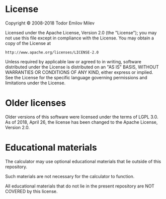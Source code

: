 # License
Copyright © 2008-2018 Todor Emilov Milev

Licensed under the Apache License, Version 2.0 (the "License");
you may not use this file except in compliance with the License.
You may obtain a copy of the License at

    http://www.apache.org/licenses/LICENSE-2.0

Unless required by applicable law or agreed to in writing, software
distributed under the License is distributed on an "AS IS" BASIS,
WITHOUT WARRANTIES OR CONDITIONS OF ANY KIND, either express or implied.
See the License for the specific language governing permissions and
limitations under the License.


# Older licenses
Older versions of this software were licensed under the terms of LGPL 3.0.
As of 2018, April 26, the license has been changed to the Apache License, Version 2.0.

# Educational materials
The calculator may use optional educational materials that lie outside of this repository.

Such materials are not necessary for the calculator to function.

All educational materials that do not lie in the present repository are NOT COVERED by this license.

